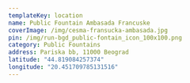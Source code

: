 ```yaml
---
templateKey: location
name: Public Fountain Ambasada Francuske
coverImage: /img/cesma-fransucka-ambasada.jpg
pin: /img/run-bgd_public-fontain_icon_100x100.png
category: Public Fountains
address: Pariska bb, 11000 Beograd
latitude: "44.819084257374"
longitude: "20.451709785131516"
---
```

